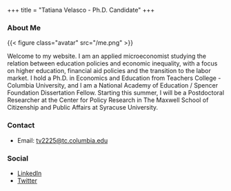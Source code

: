 +++
title = "Tatiana Velasco - Ph.D. Candidate"
+++

### About Me

{{< figure class="avatar" src="/me.png" >}}

Welcome to my website. I am an applied microeconomist studying the relation between education policies and economic inequality, with a focus on higher education, financial aid policies and the transition to the labor market. I hold a Ph.D. in Economics and Education from Teachers College - Columbia University, and I am a National Academy of Education / Spencer Foundation Dissertation Fellow. Starting this summer, I will be a Postdoctoral Researcher at the Center for Policy Research in The Maxwell School of Citizenship and Public Affairs at Syracuse University.

### Contact
* Email: [tv2225@tc.columbia.edu](mailto:tv2225@tc.columbia.edu)

### Social
* [LinkedIn](https://www.linkedin.com/in/tatianavelascoro/)
* [Twitter](https://twitter.com/TatiVelasco)
#
#
#
